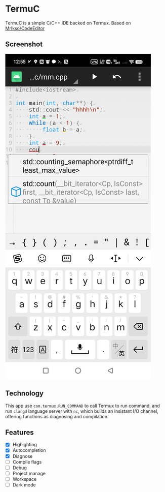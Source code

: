 # TermuC

TermuC is a simple C/C++ IDE backed on Termux. Based on [MrIkso/CodeEditor](//github.com/MrIkso/CodeEditor)

## Screenshot

![Screenshot_20240306_125511](_res/Screenshot_20240306_125511.jpg)

## Technology

This app use `com.termux.RUN_COMMAND` to call Termux to run command, and run `clangd` language server with `nc`, which builds an insistant I/O channel, offering functions as diagnosing and compilation.

## Features

- [x] Highighting
- [x] Autocompletion
- [x] Diagnose
- [ ] Compile flags
- [ ] Debug
- [ ] Project manage
- [ ] Workspace
- [ ] Dark mode
